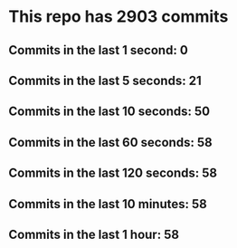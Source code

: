 # This repo has 2903 commits

## Commits in the last 1 second: 0
## Commits in the last 5 seconds: 21
## Commits in the last 10 seconds: 50
## Commits in the last 60 seconds: 58
## Commits in the last 120 seconds: 58
## Commits in the last 10 minutes: 58
## Commits in the last 1 hour: 58
